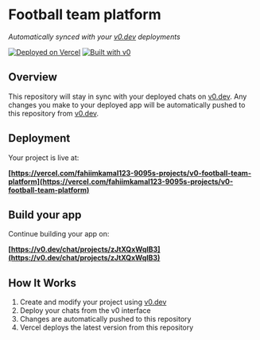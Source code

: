 # Football team platform

*Automatically synced with your [v0.dev](https://v0.dev) deployments*

[![Deployed on Vercel](https://img.shields.io/badge/Deployed%20on-Vercel-black?style=for-the-badge&logo=vercel)](https://vercel.com/fahiimkamal123-9095s-projects/v0-football-team-platform)
[![Built with v0](https://img.shields.io/badge/Built%20with-v0.dev-black?style=for-the-badge)](https://v0.dev/chat/projects/zJtXQxWqlB3)

## Overview

This repository will stay in sync with your deployed chats on [v0.dev](https://v0.dev).
Any changes you make to your deployed app will be automatically pushed to this repository from [v0.dev](https://v0.dev).

## Deployment

Your project is live at:

**[https://vercel.com/fahiimkamal123-9095s-projects/v0-football-team-platform](https://vercel.com/fahiimkamal123-9095s-projects/v0-football-team-platform)**

## Build your app

Continue building your app on:

**[https://v0.dev/chat/projects/zJtXQxWqlB3](https://v0.dev/chat/projects/zJtXQxWqlB3)**

## How It Works

1. Create and modify your project using [v0.dev](https://v0.dev)
2. Deploy your chats from the v0 interface
3. Changes are automatically pushed to this repository
4. Vercel deploys the latest version from this repository
